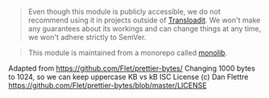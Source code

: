 > Even though this module is publicly accessible, we do not recommend using it in projects outside of [Transloadit](https://transloadit.com). We won't make any guarantees about its workings and can change things at any time, we won't adhere strictly to SemVer.

> This module is maintained from a monorepo called [monolib](https://github.com/transloadit/monolib).

Adapted from <https://github.com/Flet/prettier-bytes/>
Changing 1000 bytes to 1024, so we can keep uppercase KB vs kB
ISC License (c) Dan Flettre <https://github.com/Flet/prettier-bytes/blob/master/LICENSE>
